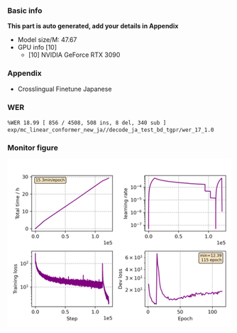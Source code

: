 ### Basic info

**This part is auto generated, add your details in Appendix**

* Model size/M: 47.67
* GPU info \[10\]
  * \[10\] NVIDIA GeForce RTX 3090

### Appendix

* Crosslingual Finetune Japanese

### WER
```
%WER 18.99 [ 856 / 4508, 508 ins, 8 del, 340 sub ] exp/mc_linear_conformer_new_ja//decode_ja_test_bd_tgpr/wer_17_1.0
```

### Monitor figure
![monitor](./monitor.png)
